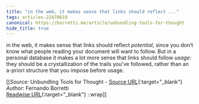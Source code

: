 ```yaml
---
title: "in the web, it makes sense that links should reflect ..."
tags: articles-22478619
canonical: https://borretti.me/article/unbundling-tools-for-thought
hide_title: true
---
```


in the web, it makes sense that links should reflect *potential*, since you don’t know what people reading your document will want to follow. But in a personal database it makes a lot more sense that links should follow *usage*: they should be a crystallization of the trails you’ve followed, rather than an a-priori structure that you impose before usage.


[[_Source_: Unbundling Tools for Thought - [Source URL](https://borretti.me/article/unbundling-tools-for-thought){:target="_blank"}<br>
_Author_: Fernando Borretti<br>
[Readwise URL](https://readwise.io/open/442273247){:target="_blank"}
::wrap]]